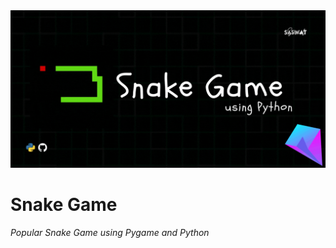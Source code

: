 <img src = "https://raw.githubusercontent.com/saswatsamal/Snake-Game/master/img/header.gif">

# Snake Game
_Popular Snake Game using Pygame and Python_
